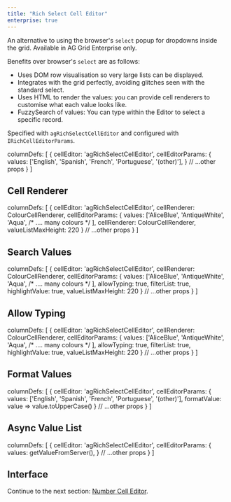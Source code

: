 ```yaml
---
title: "Rich Select Cell Editor"
enterprise: true
---
```


An alternative to using the browser's `select` popup for dropdowns inside the grid. Available in AG Grid Enterprise only. 

Benefits over browser's `select` are as follows:

- Uses DOM row visualisation so very large lists can be displayed.
- Integrates with the grid perfectly, avoiding glitches seen with the standard select.
- Uses HTML to render the values: you can provide cell renderers to customise what each value looks like.
- FuzzySearch of values: You can type within the Editor to select a specific record.

Specified with `agRichSelectCellEditor` and configured with `IRichCellEditorParams`.

<snippet transform={false}>
columnDefs: [
    {
        cellEditor: 'agRichSelectCellEditor',
        cellEditorParams: {
            values: ['English', 'Spanish', 'French', 'Portuguese', '(other)'],
        }
        // ...other props
    }
]
</snippet>

<grid-example title='Rich Select Editor' name='rich-select-editor' type='generated' options='{ "enterprise": true, "modules": ["clientside", "richselect"] }'></grid-example>

## Cell Renderer

<snippet transform={false}>
columnDefs: [
    {
        cellEditor: 'agRichSelectCellEditor',
        cellRenderer: ColourCellRenderer,
        cellEditorParams: {
            values: ['AliceBlue', 'AntiqueWhite', 'Aqua', /* .... many colours */ ],
            cellRenderer: ColourCellRenderer,
            valueListMaxHeight: 220
        }
        // ...other props
    }
]
</snippet>

<grid-example title='Rich Select with Cell Renderer' name='rich-select-cell-renderer' type='generated' options='{ "enterprise": true, "modules": ["clientside", "richselect"] }'></grid-example>

## Search Values

<snippet transform={false}>
columnDefs: [
    {
        cellEditor: 'agRichSelectCellEditor',
        cellRenderer: ColourCellRenderer,
        cellEditorParams: {
            values: ['AliceBlue', 'AntiqueWhite', 'Aqua', /* .... many colours */ ],
            allowTyping: true,
            filterList: true,
            highlightValue: true,
            valueListMaxHeight: 220
        }
        // ...other props
    }
]
</snippet>

<grid-example title='Rich Select Editor' name='rich-select-search-values' type='generated' options='{ "enterprise": true, "modules": ["clientside", "richselect"] }'></grid-example>

## Allow Typing

<snippet transform={false}>
columnDefs: [
    {
        cellEditor: 'agRichSelectCellEditor',
        cellRenderer: ColourCellRenderer,
        cellEditorParams: {
            values: ['AliceBlue', 'AntiqueWhite', 'Aqua', /* .... many colours */ ],
            allowTyping: true,
            filterList: true,
            highlightValue: true,
            valueListMaxHeight: 220
        }
        // ...other props
    }
]
</snippet>

<grid-example title='Rich Select Editor' name='rich-select-allow-typing' type='generated' options='{ "enterprise": true, "modules": ["clientside", "richselect"] }'></grid-example>

## Format Values

<snippet transform={false}>
columnDefs: [
    {
        cellEditor: 'agRichSelectCellEditor',
        cellEditorParams: {
            values: ['English', 'Spanish', 'French', 'Portuguese', '(other)'],
            formatValue: value => value.toUpperCase()
        }
        // ...other props
    }
]
</snippet>

<grid-example title='Rich Select Format Values' name='rich-select-format-values' type='generated' options='{ "enterprise": true, "modules": ["clientside", "richselect"] }'></grid-example>

## Async Value List

<snippet transform={false}>
columnDefs: [
    {
        cellEditor: 'agRichSelectCellEditor',
        cellEditorParams: {
            values: getValueFromServer(),
        }
        // ...other props
    }
]
</snippet>

<grid-example title='Rich Select Async Values' name='rich-select-async-values' type='generated' options='{ "enterprise": true, "modules": ["clientside", "richselect"] }'></grid-example>

## Interface

<interface-documentation interfaceName='IRichCellEditorParams' names='["values", "cellHeight", "cellRenderer", "allowTyping", "filterList", "searchType", "highlightMatch", "valuePlaceholder", "valueListGap", "valueListMaxHeight", "valueListMaxWidth", "formatValue", "searchDebounceDelay" ]'></interface-documentation>


Continue to the next section: [Number Cell Editor](../provided-cell-editors-number/).


